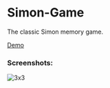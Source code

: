 # Simon-Game

The classic Simon memory game.

<a href="[https://izuzie.github.io/Simon-Game/](http://simple-simon-game.com/)" target="_blank">Demo</a>

### Screenshots:
<img src="#" alt="3x3">
